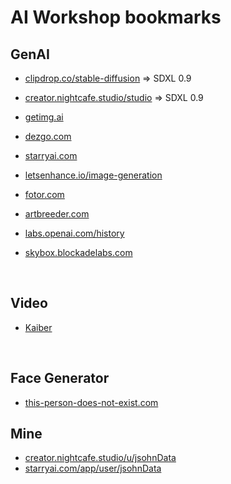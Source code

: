# AI Workshop bookmarks

## GenAI
* [clipdrop.co/stable-diffusion](https://clipdrop.co/stable-diffusion) => SDXL 0.9
* [creator.nightcafe.studio/studio](https://creator.nightcafe.studio/studio) => SDXL 0.9
* [getimg.ai](https://getimg.ai/ref/Nm6jXuUJt)
* [dezgo.com](https://dezgo.com/)
* [starryai.com](https://starryai.com/)
* [letsenhance.io/image-generation](https://letsenhance.io/image-generation)

* [fotor.com](https://www.fotor.com)
* [artbreeder.com](https://www.artbreeder.com/)
* [labs.openai.com/history](https://labs.openai.com/history)
* [skybox.blockadelabs.com](https://skybox.blockadelabs.com/)

<br>

## Video
* [Kaiber](https://kaiber.ai?referrer_id=7b306ca1-e56f-47df-babf-6896419cd44d)

<br>

## Face Generator
* [this-person-does-not-exist.com](https://this-person-does-not-exist.com/en)

## Mine
* [creator.nightcafe.studio/u/jsohnData](https://creator.nightcafe.studio/u/jsohnData)
* [starryai.com/app/user/jsohnData](https://starryai.com/app/user/jsohnData)